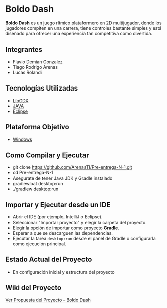 # Boldo Dash

**Boldo Dash** es un juego rítmico plataformero en 2D multijugador, donde los jugadores compiten en una carrera, tiene controles bastante simples y está diseñado para ofrecer una experiencia tan competitiva como divertida.

## Integrantes 

- Flavio Demian Gonzalez
- Tiago Rodrigo Arenas
- Lucas Rolandi

## Tecnologías Utilizadas

- [LibGDX](https://libgdx.com/)
- [JAVA](https://www.java.com/es/)
- [Eclipse](https://eclipseide.org/)
  
##  Plataforma Objetivo
- [Windows](https://www.microsoft.com/es-es/software-download/windows11)

## Como Compilar y Ejecutar

- git clone https://github.com/ArenasTI/Pre-entrega-N-1.git
- cd Pre-entrega-N-1
- Asegurate de tener Java JDK y Gradle instalado
- gradlew.bat desktop:run
- ./gradlew desktop:run

## Importar y Ejecutar desde un IDE

- Abrir el IDE (por ejemplo, IntelliJ o Eclipse).
- Seleccionar "Importar proyecto" y elegir la carpeta del proyecto.
- Elegir la opción de importar como proyecto **Gradle**.
- Esperar a que se descarguen las dependencias.
- Ejecutar la tarea `desktop:run` desde el panel de Gradle o configurarla como ejecución principal.


## Estado Actual del Proyecto

- En configuración inicial y estructura del proyecto

## Wiki del Proyecto
[Ver Propuesta del Proyecto – Boldo Dash](https://github.com/ArenasTI/Boldo-Dash/wiki/Proyecto-–-Boldo-Dash)
